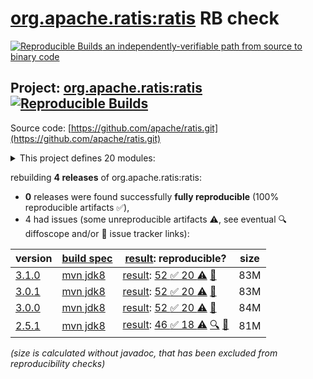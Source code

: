 [org.apache.ratis:ratis](https://central.sonatype.com/artifact/org.apache.ratis/ratis/versions) RB check
=======

[![Reproducible Builds](https://reproducible-builds.org/images/logos/rb.svg) an independently-verifiable path from source to binary code](https://reproducible-builds.org/)

## Project: [org.apache.ratis:ratis](https://central.sonatype.com/artifact/org.apache.ratis/ratis/versions) [![Reproducible Builds](https://img.shields.io/endpoint?url=https://raw.githubusercontent.com/jvm-repo-rebuild/reproducible-central/master/content/org/apache/ratis/badge.json)](https://github.com/jvm-repo-rebuild/reproducible-central/blob/master/content/org/apache/ratis/README.md)

Source code: [https://github.com/apache/ratis.git](https://github.com/apache/ratis.git)

<details><summary>This project defines 20 modules:</summary>

* [org.apache.ratis:ratis](https://central.sonatype.com/artifact/org.apache.ratis/ratis/3.1.0)
* [org.apache.ratis:ratis-assembly](https://central.sonatype.com/artifact/org.apache.ratis/ratis-assembly/3.1.0)
* [org.apache.ratis:ratis-client](https://central.sonatype.com/artifact/org.apache.ratis/ratis-client/3.1.0)
* [org.apache.ratis:ratis-common](https://central.sonatype.com/artifact/org.apache.ratis/ratis-common/3.1.0)
* [org.apache.ratis:ratis-docs](https://central.sonatype.com/artifact/org.apache.ratis/ratis-docs/3.1.0)
* [org.apache.ratis:ratis-examples](https://central.sonatype.com/artifact/org.apache.ratis/ratis-examples/3.1.0)
* [org.apache.ratis:ratis-grpc](https://central.sonatype.com/artifact/org.apache.ratis/ratis-grpc/3.1.0)
* [org.apache.ratis:ratis-metrics](https://central.sonatype.com/artifact/org.apache.ratis/ratis-metrics/3.1.0)
* [org.apache.ratis:ratis-metrics-api](https://central.sonatype.com/artifact/org.apache.ratis/ratis-metrics-api/3.1.0)
* [org.apache.ratis:ratis-metrics-default](https://central.sonatype.com/artifact/org.apache.ratis/ratis-metrics-default/3.1.0)
* [org.apache.ratis:ratis-metrics-dropwizard3](https://central.sonatype.com/artifact/org.apache.ratis/ratis-metrics-dropwizard3/3.1.0)
* [org.apache.ratis:ratis-netty](https://central.sonatype.com/artifact/org.apache.ratis/ratis-netty/3.1.0)
* [org.apache.ratis:ratis-proto](https://central.sonatype.com/artifact/org.apache.ratis/ratis-proto/3.1.0)
* [org.apache.ratis:ratis-replicated-map](https://central.sonatype.com/artifact/org.apache.ratis/ratis-replicated-map/3.1.0)
* [org.apache.ratis:ratis-resource-bundle](https://central.sonatype.com/artifact/org.apache.ratis/ratis-resource-bundle/3.1.0)
* [org.apache.ratis:ratis-server](https://central.sonatype.com/artifact/org.apache.ratis/ratis-server/3.1.0)
* [org.apache.ratis:ratis-server-api](https://central.sonatype.com/artifact/org.apache.ratis/ratis-server-api/3.1.0)
* [org.apache.ratis:ratis-shell](https://central.sonatype.com/artifact/org.apache.ratis/ratis-shell/3.1.0)
* [org.apache.ratis:ratis-test](https://central.sonatype.com/artifact/org.apache.ratis/ratis-test/3.1.0)
* [org.apache.ratis:ratis-tools](https://central.sonatype.com/artifact/org.apache.ratis/ratis-tools/3.1.0)
</details>

rebuilding **4 releases** of org.apache.ratis:ratis:
- **0** releases were found successfully **fully reproducible** (100% reproducible artifacts :white_check_mark:),
- 4 had issues (some unreproducible artifacts :warning:, see eventual :mag: diffoscope and/or :memo: issue tracker links):

| version | [build spec](/BUILDSPEC.md) | [result](https://reproducible-builds.org/docs/jvm/): reproducible? | size |
| -- | --------- | ------ | -- |
| [3.1.0](https://central.sonatype.com/artifact/org.apache.ratis/ratis/3.1.0/pom) | [mvn jdk8](ratis-3.1.0.buildspec) | [result](ratis-3.1.0.buildinfo): [52 :white_check_mark:  20 :warning:](ratis-3.1.0.buildcompare) [:memo:](https://issues.apache.org/jira/browse/RATIS-1840) | 83M |
| [3.0.1](https://central.sonatype.com/artifact/org.apache.ratis/ratis/3.0.1/pom) | [mvn jdk8](ratis-3.0.1.buildspec) | [result](ratis-3.0.1.buildinfo): [52 :white_check_mark:  20 :warning:](ratis-3.0.1.buildcompare) [:memo:](https://issues.apache.org/jira/browse/RATIS-1840) | 83M |
| [3.0.0](https://central.sonatype.com/artifact/org.apache.ratis/ratis/3.0.0/pom) | [mvn jdk8](ratis-3.0.0.buildspec) | [result](ratis-3.0.0.buildinfo): [52 :white_check_mark:  20 :warning:](ratis-3.0.0.buildcompare) [:memo:](https://issues.apache.org/jira/browse/RATIS-1840) | 84M |
| [2.5.1](https://central.sonatype.com/artifact/org.apache.ratis/ratis/2.5.1/pom) | [mvn jdk8](ratis-2.5.1.buildspec) | [result](ratis-2.5.1.buildinfo): [46 :white_check_mark:  18 :warning:](ratis-2.5.1.buildcompare) [:mag:](ratis-2.5.1.diffoscope) [:memo:](https://issues.apache.org/jira/browse/RATIS-1840) | 81M |

<i>(size is calculated without javadoc, that has been excluded from reproducibility checks)</i>
